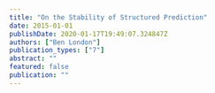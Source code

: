 ```yaml
---
title: "On the Stability of Structured Prediction"
date: 2015-01-01
publishDate: 2020-01-17T19:49:07.324847Z
authors: ["Ben London"]
publication_types: ["7"]
abstract: ""
featured: false
publication: ""
---
```


